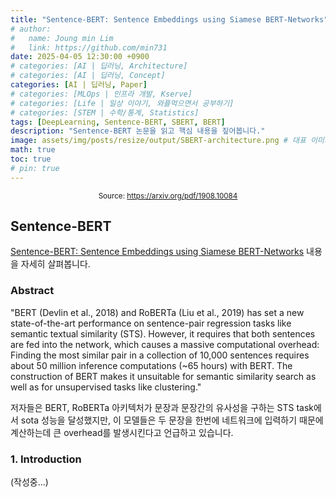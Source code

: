 ```yaml
---
title: "Sentence-BERT: Sentence Embeddings using Siamese BERT-Networks"
# author:
#   name: Joung min Lim
#   link: https://github.com/min731
date: 2025-04-05 12:30:00 +0900
# categories: [AI | 딥러닝, Architecture]
# categories: [AI | 딥러닝, Concept]
categories: [AI | 딥러닝, Paper]
# categories: [MLOps | 인프라 개발, Kserve]
# categories: [Life | 일상 이야기, 와플먹으면서 공부하기]
# categories: [STEM | 수학/통계, Statistics]
tags: [DeepLearning, Sentence-BERT, SBERT, BERT]
description: "Sentence-BERT 논문을 읽고 핵심 내용을 짚어봅니다."
image: assets/img/posts/resize/output/SBERT-architecture.png # 대표 이미지  가로 세로 비율 약 1.91:1 (예: 1200×628px)
math: true
toc: true
# pin: true
---
```


<div align="center">
  <small>Source: <a href="https://arxiv.org/pdf/1908.10084">https://arxiv.org/pdf/1908.10084</a></small>
</div>

## Sentence-BERT

[Sentence-BERT: Sentence Embeddings using Siamese BERT-Networks](https://arxiv.org/pdf/1908.10084) 내용을 자세히 살펴봅니다.

### Abstract

"BERT (Devlin et al., 2018) and RoBERTa (Liu
et al., 2019) has set a new state-of-the-art
performance on sentence-pair regression tasks
like semantic textual similarity (STS). However, it requires that both sentences are fed
into the network, which causes a massive computational overhead: Finding the most similar pair in a collection of 10,000 sentences
requires about 50 million inference computations (~65 hours) with BERT. The construction
of BERT makes it unsuitable for semantic similarity search as well as for unsupervised tasks
like clustering."

저자들은 BERT, RoBERTa 아키텍처가 문장과 문장간의 유사성을 구하는 STS task에서 sota 성능을 달성했지만, 이 모델들은 두 문장을 한번에 네트워크에 입력하기 때문에 계산하는데 큰 overhead를 발생시킨다고 언급하고 있습니다.

### 1. Introduction

(작성중...)

